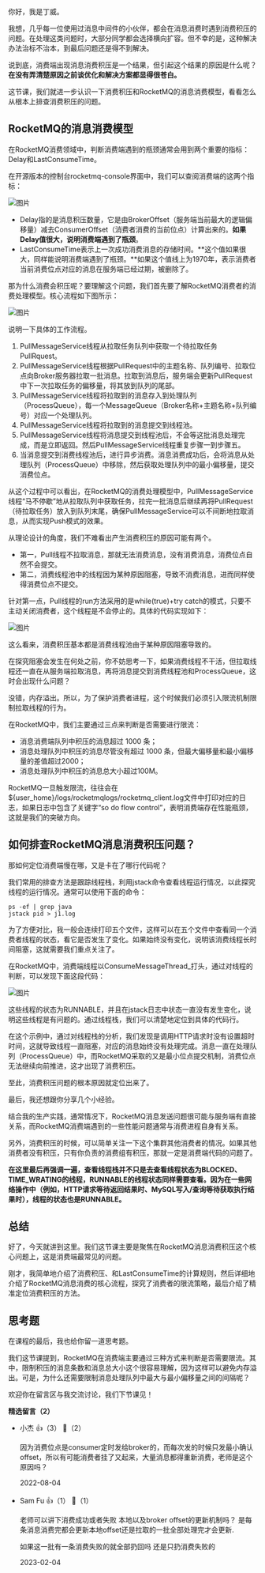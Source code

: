 你好，我是丁威。

我想，几乎每一位使用过消息中间件的小伙伴，都会在消息消费时遇到消费积压的问题。在处理这类问题时，大部分同学都会选择横向扩容。但不幸的是，这种解决办法治标不治本，到最后问题还是得不到解决。

说到底，消费端出现消息消费积压是一个结果，但引起这个结果的原因是什么呢？**在没有弄清楚原因之前谈优化和解决方案都显得很苍白。**

这节课，我们就进一步认识一下消费积压和RocketMQ的消息消费模型，看看怎么从根本上排查消费积压的问题。

## RocketMQ的消息消费模型

在RocketMQ消费领域中，判断消费端遇到的瓶颈通常会用到两个重要的指标：Delay和LastConsumeTime。

在开源版本的控制台rocketmq-console界面中，我们可以查阅消费端的这两个指标：

![图片](https://static001.geekbang.org/resource/image/yy/07/yy0cf8266e7c6c1cb8cfa7caf7562207.png?wh=1039x692)

- Delay指的是消息积压数量，它是由BrokerOffset（服务端当前最大的逻辑偏移量）减去ConsumerOffset（消费者消费的当前位点）计算出来的。**如果Delay值很大，说明消费端遇到了瓶颈**。
- LastConsumeTime表示上一次成功消费消息的存储时间。**这个值如果很大，同样能说明消费端遇到了瓶颈。**如果这个值线上为1970年，表示消费者当前消费位点对应的消息在服务端已经过期，被删除了。

那为什么消费会积压呢？要理解这个问题，我们首先要了解RocketMQ消费者的消费处理模型。核心流程如下图所示：

![图片](https://static001.geekbang.org/resource/image/69/72/694cf4yybd4f3ef68c14377d4e755672.jpg?wh=1920x889)

说明一下具体的工作流程。

1. PullMessageService线程从拉取任务队列中获取一个待拉取任务PullRquest。
2. PullMessageService线程根据PullRequest中的主题名称、队列编号、拉取位点向Broker服务器拉取一批消息。拉取到消息后，服务端会更新PullRequest中下一次拉取任务的偏移量，将其放到队列的尾部。
3. PullMessageService线程将拉取到的消息存入到处理队列（ProcessQueue），每一个MessageQueue（Broker名称+主题名称+队列编号）对应一个处理队列。
4. PullMessageService线程将拉取到的消息提交到线程池。
5. PullMessageService线程将消息提交到线程池后，不会等这批消息处理完成，而是立即返回。然后PullMessageService线程重复步骤一到步骤五。
6. 当消息提交到消费线程池后，进行异步消费。消息消费成功后，会将消息从处理队列（ProcessQueue）中移除，然后获取处理队列中的最小偏移量，提交消费位点。

从这个过程中可以看出，在RocketMQ的消费处理模型中，PullMessageService线程“马不停歇”地从拉取队列中获取任务，拉完一批消息后继续再将PullRequest（待拉取任务）放入到队列末尾，确保PullMessageService可以不间断地拉取消息，从而实现Push模式的效果。

从理论设计的角度，我们不难看出产生消费积压的原因可能有两个。

- 第一，Pull线程不拉取消息，那就无法消费消息，没有消费消息，消费位点自然不会提交。
- 第二，消费线程池中的线程因为某种原因阻塞，导致不消费消息，进而同样使得消费位点不提交。

针对第一点，Pull线程的run方法采用的是while(true)+try catch的模式，只要不主动关闭消费者，这个线程是不会停止的。具体的代码实现如下：

![图片](https://static001.geekbang.org/resource/image/c2/ac/c2dc20f9952417b2fdd742c09c26dcac.png?wh=1920x978)

这么看来，消费积压基本都是消费线程池由于某种原因阻塞导致的。

在探究阻塞会发生在何处之前，你不妨思考一下，如果消费线程不干活，但拉取线程还一直在从服务端拉取消息，再将消息提交到消费线程池和ProcessQueue，这时会出现什么问题？

没错，内存溢出。所以，为了保护消费者进程，这个时候我们必须引入限流机制限制拉取线程的行为。

在RocketMQ中，我们主要通过三点来判断是否需要进行限流：

- 消息消费端队列中积压的消息超过 1000 条；
- 消息处理队列中积压的消息尽管没有超过 1000 条，但最大偏移量和最小偏移量的差值超过2000；
- 消息处理队列中积压的消息总大小超过100M。

RocketMQ一旦触发限流，往往会在${user\_home}/logs/rocketmqlogs/rocketmq\_client.log文件中打印对应的日志，如果日志中包含了关键字“so do flow control”，表明消费端存在性能瓶颈，这就是我们的突破方向。

## 如何排查RocketMQ消息消费积压问题？

那如何定位消费端慢在哪，又是卡在了哪行代码呢？

我们常用的排查方法是跟踪线程栈，利用jstack命令查看线程运行情况，以此探究线程的运行情况。通常可以使用下面的命令：

```plain
ps -ef | grep java
jstack pid > j1.log
```

为了方便对比，我一般会连续打印五个文件，这样可以在五个文件中查看同一个消费者线程的状态，看它是否发生了变化。如果始终没有变化，说明该消费线程长时间阻塞，这就需要我们重点关注了。

在RocketMQ中，消费端线程以ConsumeMessageThread\_打头，通过对线程的判断，可以发现下面这段代码：

![图片](https://static001.geekbang.org/resource/image/9c/d0/9c079bb6ff965945595be90c8c3378d0.png?wh=1073x472)

这些线程的状态为RUNNABLE，并且在jstack日志中状态一直没有发生变化，说明这些线程是有问题的。通过线程栈，我们可以清楚地定位到具体的代码行。

在这个示例中，通过对线程栈的分析，我们发现是调用HTTP请求时没有设置超时时间，这就导致线程一直阻塞，对应的消息始终没有处理完成。消息一直在处理队列（ProcessQueue）中，而RocketMQ采取的又是最小位点提交机制，消费位点无法继续向前推进，这才出现了消费积压。

至此，消费积压问题的根本原因就定位出来了。

最后，我还想跟你分享几个小经验。

结合我的生产实践，通常情况下，RocketMQ消息发送问题很可能与服务端有直接关系，而RocketMQ消费端遇到的一些性能问题通常与消费进程自身有关系。

另外，消费积压的时候，可以简单关注一下这个集群其他消费者的情况。如果其他消费者没有积压，只有你负责的消费组有积压，那就一定是消费端代码的问题了。

**在这里最后再强调一遍，查看线程栈并不只是去查看线程状态为BLOCKED、TIME\_WRATING的线程，RUNNABLE的线程状态同样需要查看。因为在一些网络操作中（例如，HTTP请求等待返回结果时、MySQL写入/查询等待获取执行结果时），线程的状态也是RUNNABLE。**

## 总结

好了，今天就讲到这里。我们这节课主要是聚焦在RocketMQ消息消费积压这个核心问题上，这是消费端最常见的问题。

刚才，我简单地介绍了消费积压、和LastConsumeTime的计算规则，然后详细地介绍了RocketMQ消息消费的核心流程，探究了消费者的限流策略，最后介绍了精准定位消费积压的方法。

## 思考题

在课程的最后，我也给你留一道思考题。

我们这节课提到，RocketMQ在消费端主要通过三种方式来判断是否需要限流。其中，限制积压的消息条数和消息总大小这个很容易理解，因为这样可以避免内存溢出。可是，为什么还需要限制消息处理队列中最大与最小偏移量之间的间隔呢？

欢迎你在留言区与我交流讨论，我们下节课见！
<div><strong>精选留言（2）</strong></div><ul>
<li><span>小杰</span> 👍（3） 💬（2）<p>因为消费位点是consumer定时发给broker的，而每次发的时候只发最小确认offset，所以有可能消费者挂了又起来，大量消息都得重新消费，老师是这个原因吗？</p>2022-08-04</li><br/><li><span>Sam Fu</span> 👍（1） 💬（1）<p>老师可以讲下消费成功或者失败 本地以及broker offset的更新机制吗？
是每条消息消费完都会更新本地offset还是拉取的一批全部处理完才会更新.

如果这一批有一条消费失败的就全部扔回吗 还是只扔消费失败的</p>2023-02-04</li><br/>
</ul>
